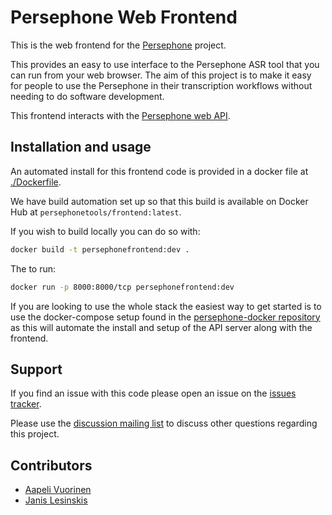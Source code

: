 # Persephone Web Frontend

This is the web frontend for the [Persephone](https://persephone-asr.org) project.

This provides an easy to use interface to the Persephone ASR tool that you can run from your web browser.
The aim of this project is to make it easy for people to use the Persephone in their transcription workflows without needing to do software development.

This frontend interacts with the [Persephone web API](https://github.com/persephone-tools/persephone-web-API).

## Installation and usage

An automated install for this frontend code is provided in a docker file at [./Dockerfile](https://github.com/persephone-tools/persephone-frontend/blob/master/Dockerfile).

We have build automation set up so that this build is available on Docker Hub at `persephonetools/frontend:latest`.

If you wish to build locally you can do so with:

```sh
docker build -t persephonefrontend:dev .
```

The to run:

```sh
docker run -p 8000:8000/tcp persephonefrontend:dev
```

If you are looking to use the whole stack the easiest way to get started is to use the docker-compose setup found in the [persephone-docker repository](https://github.com/aapeliv/persephone-docker) as this will automate the install and setup of the API server along with the frontend.

## Support

If you find an issue with this code please open an issue on the [issues tracker](https://github.com/aapeliv/persephone-frontend/issues).

Please use the [discussion mailing list](https://lists.persephone-asr.org/postorius/lists/discuss.lists.persephone-asr.org/) to discuss other questions regarding this project.

## Contributors

* [Aapeli Vuorinen](https://www.customprogrammingsolutions.com/about/aapeli-vuorinen)
* [Janis Lesinskis](https://www.customprogrammingsolutions.com/about/janis-lesinskis)
